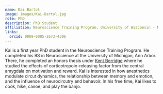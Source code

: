 ```yaml
---
name: Kai Bartol
image: images/Kai-Bartol.jpg
role: PhD
description: PhD Student
affiliation: Neuroscience Training Program, University of Wisconsin - Madison
links:
  orcid: 0009-0005-2673-4306
--- 
```

Kai is a first year PhD student in the Neuroscience Training Program. He completed his BS in Neuroscience at the University of Michigan, Ann Arbor. There, he completed an honors thesis under [Kent Berridge](https://sites.lsa.umich.edu/berridge-lab/) where he studied the effects of corticotropoin-releasing factor from the central amygdala on motivation and reward. Kai is interested in how anesthetics modulate circut dynamics, the relationship between memory and emotion, and the influence of neurocircutry and behavoir. In his free time, Kai likes to cook, hike, canoe, and play the banjo. 
